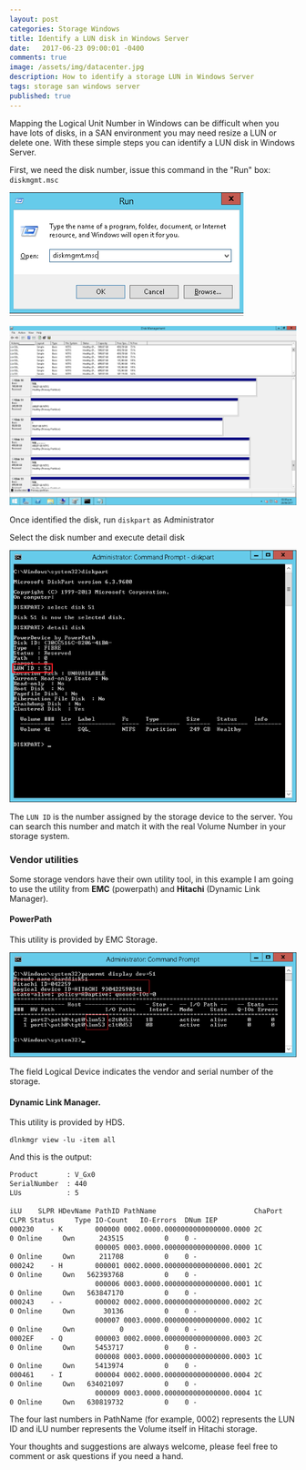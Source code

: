 ```yaml
---
layout: post
categories: Storage Windows 
title: Identify a LUN disk in Windows Server 
date:   2017-06-23 09:00:01 -0400
comments: true
image: /assets/img/datacenter.jpg
description: How to identify a storage LUN in Windows Server
tags: storage san windows server 
published: true
---
```


Mapping the Logical Unit Number in Windows can be difficult when you have lots of disks, in a SAN environment you may need resize a LUN or delete one. With these simple steps you can identify a LUN disk in Windows Server.

First, we need the disk number, issue this command in the "Run" box: `diskmgmt.msc`

![run][run]

[run]: /assets/img/run.png


![diskmgt][diskmgt]

[diskmgt]: /assets/img/diskmgt.png


Once identified the disk, run `diskpart` as Administrator

Select the disk number and execute detail disk

![diskpart][diskpart]

[diskpart]: /assets/img/diskpart.png


The `LUN ID` is the number assigned by the storage device to the server. You can search this number and match it with the real Volume Number in your storage system.

### Vendor utilities

Some storage vendors have their own utility tool, in this example I am going to use the utility from **EMC** (powerpath) and **Hitachi** (Dynamic Link Manager).

#### PowerPath 
This utility is provided by EMC Storage.

![powermt][powermt]

[powermt]: /assets/img/powermt.png

The field Logical Device indicates the vendor and serial number of the storage.

#### Dynamic Link Manager.
This utility is provided by HDS.

```batch
dlnkmgr view -lu -item all
```

And this is the output:
```batch
Product       : V_Gx0
SerialNumber  : 440          
LUs           : 5

iLU    SLPR HDevName PathID PathName                        ChaPort CLPR Status     Type IO-Count   IO-Errors  DNum IEP
000230    - K        000000 0002.0000.0000000000000000.0000 2C         0 Online     Own      243515          0    0 -  
                     000005 0003.0000.0000000000000000.0000 1C         0 Online     Own      211708          0    0 -  
000242    - H        000001 0002.0000.0000000000000000.0001 2C         0 Online     Own   562393768          0    0 -  
                     000006 0003.0000.0000000000000000.0001 1C         0 Online     Own   563847170          0    0 -  
000243    - -        000002 0002.0000.0000000000000000.0002 2C         0 Online     Own       30136          0    0 -  
                     000007 0003.0000.0000000000000000.0002 1C         0 Online     Own           0          0    0 -  
0002EF    - Q        000003 0002.0000.0000000000000000.0003 2C         0 Online     Own     5453717          0    0 -  
                     000008 0003.0000.0000000000000000.0003 1C         0 Online     Own     5413974          0    0 -  
000461    - I        000004 0002.0000.0000000000000000.0004 2C         0 Online     Own   634021097          0    0 -  
                     000009 0003.0000.0000000000000000.0004 1C         0 Online     Own   630819732          0    0 -  
```

The four last numbers in PathName (for example, 0002) represents the LUN ID and iLU number represents the Volume itself in Hitachi storage.

Your thoughts and suggestions are always welcome, please feel free to comment or ask questions if you need a hand. 



